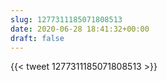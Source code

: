 ```yaml
---
slug: 1277311185071808513
date: 2020-06-28 18:41:32+00:00
draft: false
---
```


{{< tweet 1277311185071808513 >}}
